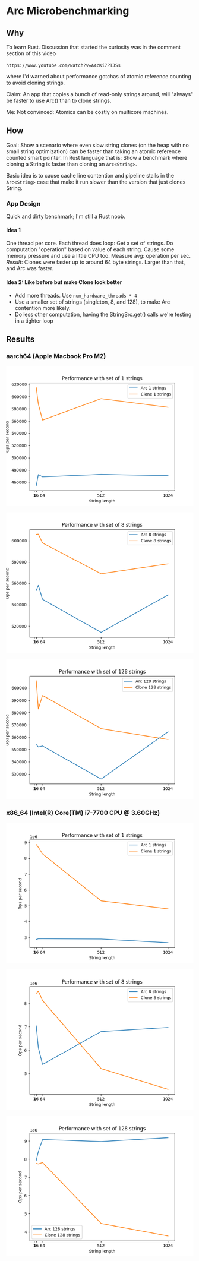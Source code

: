# Arc Microbenchmarking 

## Why

To learn Rust. Discussion that started the curiosity was in the comment section of this video

`https://www.youtube.com/watch?v=A4cKi7PTJSs`

where I'd warned about performance gotchas of atomic reference counting to avoid cloning strings.

Claim: An app that copies a bunch of read-only strings around, will "always" be
faster to use Arc() than to clone strings.

Me: Not convinced: Atomics can be costly on multicore machines.

## How

Goal: Show a scenario where even slow string clones (on the heap with no small
string optimization) can be faster than taking an atomic reference counted
smart pointer. In Rust language that is: Show a benchmark where cloning a
String is faster than cloning an `Arc<String>`.

Basic idea is to cause cache line contention and pipeline stalls in the
`Arc<String>` case that make it run slower than the version that just clones
String.

### App Design

Quick and dirty benchmark; I'm still a Rust noob.

#### Idea 1
One thread per core. 
Each thread does loop:
    Get a set of strings.
    Do computation "operation" based on value of each string. Cause some memory pressure and
      use a little CPU too.
    Measure avg: operation per sec.
*Result*: Clones were faster up to around 64 byte strings. Larger than that, and Arc was faster.

#### Idea 2: Like before but make Clone look better

- Add more threads. Use `num_hardware_threads * 4`
- Use a smaller set of strings (singleton, 8, and 128), to make Arc contention more likely.
- Do less other computation, having the StringSrc.get() calls we're testing in a tighter loop


## Results

### aarch64 (Apple Macbook Pro M2)
![Graph showing clone is much faster under contention when cardinality of string pool is small.](python/aarch64-m2pro/arcbench-1.png)

![Graph showing clone can be faster under contention. Set of 8 strings](python/aarch64-m2pro/arcbench-8.png)

![Graph showing clone versus Arc<String> performance. Set of 128 strings](python/aarch64-m2pro/arcbench-128.png)

### x86\_64 (Intel(R) Core(TM) i7-7700 CPU @ 3.60GHz)
![Graph showing clone is much faster under contention when cardinality of string pool is small.](python/x86_64/arcbench-1.png)

![Graph showing clone can be faster under contention. Set of 8 strings](python/x86_64/arcbench-8.png)

![Graph showing clone versus Arc<String> performance. Set of 128 strings](python/x86_64/arcbench-128.png)
